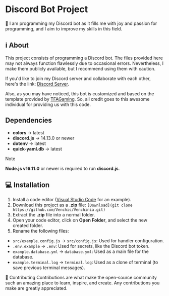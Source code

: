 # Discord Bot Project

🚀 I am programming my Discord bot as it fills me with joy and passion for programming, and I aim to improve my skills in this field.

## ℹ️ About

This project consists of programming a Discord bot. The files provided here may not always function flawlessly due to occasional errors. Nevertheless, I make them publicly available, but I recommend using them with caution.

If you'd like to join my Discord server and collaborate with each other, here's the link: [Discord Server](https://discord.gg/NfUPSMucMd).

Also, as you may have noticed, this bot is customized and based on the template provided by [TFAGaming](https://github.com/TFAGaming/DiscordJS-V14-Bot-Template). So, all credit goes to this awesome individual for providing us with this code.

## Dependencies
- **colors** → latest
- **discord.js** → 14.13.0 or newer
- **dotenv** → latest
- **quick-yaml.db** → latest

> [!NOTE]
> **Node.js v16.11.0** or newer is required to run **discord.js**.

## 💻 Installation
1. Install a code editor ([Visual Studio Code](https://code.visualstudio.com/Download) for an example).
2. Download this project as a **.zip** file: ```[Download](git clone https://github.com/Venchis/Venchinia.git)```
3. Extract the **.zip** file into a normal folder.
4. Open your code editor, click on **Open Folder**, and select the new created folder.
5. Rename the following files:

- `src/example.config.js` → `src/config.js`: Used for handler configuration.
- `.env.example` → `.env`: Used for secrets, like the Discord bot token.
- `example.database.yml` → `database.yml`: Used as a main file for the database.
- `example.terminal.log` → `terminal.log`: Used as a clone of terminal (to save previous terminal messages).



🤝 Contributing
Contributions are what make the open-source community such an amazing place to learn, inspire, and create. Any contributions you make are greatly appreciated.

